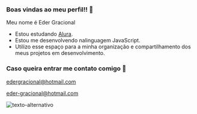 ### Boas vindas ao meu perfil!! 💙


Meu nome é Eder Gracional

- Estou estudando [Alura](https://www.alura.com.br).
- Estou me desenvolvendo nalinguagem JavaScript.
- Utilizo esse espaço para a minha organização e compartilhamento dos meus projetos em desenvolvimento.

### Caso queira entrar me contato comigo 📧

edergracional@hotmail.com

eder-gracional@hotmail.com











![texto-alternativo](https://media1.tenor.com/m/opEBWw0uddoAAAAC/umm.gif)
